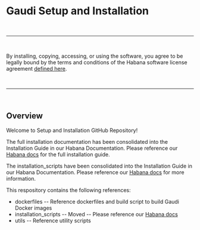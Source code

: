 # Gaudi Setup and Installation

<br />

---

<br />

By installing, copying, accessing, or using the software, you agree to be legally bound by the terms and conditions of the Habana software license agreement [defined here](https://habana.ai/habana-outbound-software-license-agreement/).

<br />

---

<br />

## Overview

Welcome to Setup and Installation GitHub Repository!

The full installation documentation has been consolidated into the Installation Guide in our Habana Documentation. Please reference our [Habana docs](https://docs.habana.ai/en/latest/Installation_Guide/GAUDI_Installation_Guide.html) for the full installation guide.

The installation_scripts have been consolidated into the Installation Guide in our Habana Documentation. Please reference our [Habana docs](https://docs.habana.ai/en/latest/Installation_Guide/Bare_Metal_Fresh_OS.html#set-up-synapseai-sw-stack) for more information.

This respository contains the following references:
  - dockerfiles -- Reference dockerfiles and build script to build Gaudi Docker images
  - installation_scripts -- Moved -- Please reference our [Habana docs](https://docs.habana.ai/en/latest/Installation_Guide/Bare_Metal_Fresh_OS.html#set-up-synapseai-sw-stack)
  - utils -- Reference utility scripts
